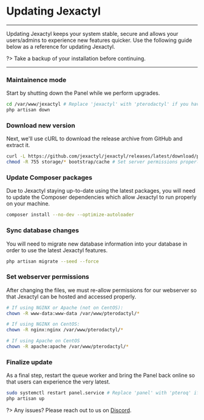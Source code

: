 # Updating Jexactyl

***

Updating Jexactyl keeps your system stable, secure and allows
your users/admins to experience new features quicker. Use
the following guide below as a reference for updating Jexactyl.

?>
Take a backup of your installation before continuing.

***

### Maintainence mode

Start by shutting down the Panel while we perform upgrades.

```bash
cd /var/www/jexactyl # Replace 'jexactyl' with 'pterodactyl' if you have migrated
php artisan down
```

### Download new version

Next, we'll use cURL to download the release archive from GitHub
and extract it.

```bash
curl -L https://github.com/jexactyl/jexactyl/releases/latest/download/panel.tar.gz | tar -xzv
chmod -R 755 storage/* bootstrap/cache # Set server permissions properly
```

### Update Composer packages

Due to Jexactyl staying up-to-date using the latest packages, you
will need to update the Composer dependencies which allow Jexactyl
to run properly on your machine.

```bash
composer install --no-dev --optimize-autoloader
```

### Sync database changes

You will need to migrate new database information into your
database in order to use the latest Jexactyl features.

```bash
php artisan migrate --seed --force
```

### Set webserver permissions

After changing the files, we must re-allow permissions for our
webserver so that Jexactyl can be hosted and accessed properly.

```bash
# If using NGINX or Apache (not on CentOS):
chown -R www-data:www-data /var/www/pterodactyl/*

# If using NGINX on CentOS:
chown -R nginx:nginx /var/www/pterodactyl/*

# If using Apache on CentOS
chown -R apache:apache /var/www/pterodactyl/*
```

### Finalize update

As a final step, restart the queue worker and bring the Panel
back online so that users can experience the very latest.

```bash
sudo systemctl restart panel.service # Replace 'panel' with 'pteroq' if you have migrated
php artisan up
```

?> Any issues? Please reach out to us on [Discord](https://discord.gg/qttGR4Z5Pk).

